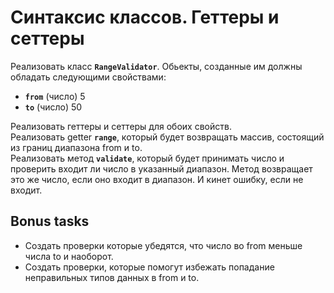 # Синтаксис классов. Геттеры и сеттеры

Реализовать класс **`RangeValidator`**. Обьекты, созданные им должны обладать следующими свойcтвами:

- **`from`** (число) 5
- **`to`** (число) 50

Реализовать геттеры и сеттеры для обоих свойств.\
Реализовать getter **`range`**, который будет возвращать массив, состоящий из границ диапазона from и to.\
Реализовать метод **`validate`**, который будет принимать число и проверить входит ли число в указанный диапазон. Метод возвращает это же число, если оно входит в диапазон. И кинет ошибку, если не входит.

## Bonus tasks

- Создать проверки которые убедятся, что число во from меньше числа to и наоборот.
- Создать проверки, которые помогут избежать попадание неправильных типов данных в from и to.
